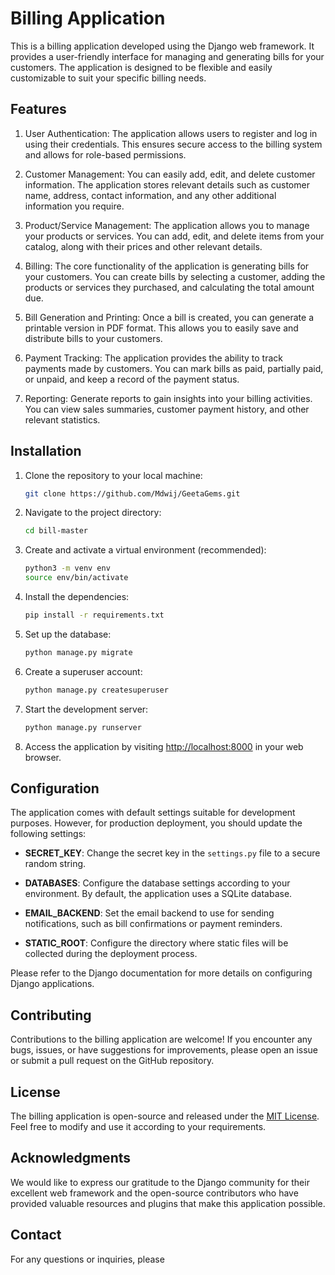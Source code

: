 # Billing Application

This is a billing application developed using the Django web framework. It provides a user-friendly interface for managing and generating bills for your customers. The application is designed to be flexible and easily customizable to suit your specific billing needs.

## Features

1. User Authentication: The application allows users to register and log in using their credentials. This ensures secure access to the billing system and allows for role-based permissions.

2. Customer Management: You can easily add, edit, and delete customer information. The application stores relevant details such as customer name, address, contact information, and any other additional information you require.

3. Product/Service Management: The application allows you to manage your products or services. You can add, edit, and delete items from your catalog, along with their prices and other relevant details.

4. Billing: The core functionality of the application is generating bills for your customers. You can create bills by selecting a customer, adding the products or services they purchased, and calculating the total amount due.

5. Bill Generation and Printing: Once a bill is created, you can generate a printable version in PDF format. This allows you to easily save and distribute bills to your customers.

6. Payment Tracking: The application provides the ability to track payments made by customers. You can mark bills as paid, partially paid, or unpaid, and keep a record of the payment status.

7. Reporting: Generate reports to gain insights into your billing activities. You can view sales summaries, customer payment history, and other relevant statistics.

## Installation

1. Clone the repository to your local machine:

   ```bash
   git clone https://github.com/Mdwij/GeetaGems.git
   ```

2. Navigate to the project directory:

   ```bash
   cd bill-master
   ```

3. Create and activate a virtual environment (recommended):

   ```bash
   python3 -m venv env
   source env/bin/activate
   ```

4. Install the dependencies:

   ```bash
   pip install -r requirements.txt
   ```

5. Set up the database:

   ```bash
   python manage.py migrate
   ```

6. Create a superuser account:

   ```bash
   python manage.py createsuperuser
   ```

7. Start the development server:

   ```bash
   python manage.py runserver
   ```

8. Access the application by visiting [http://localhost:8000](http://localhost:8000) in your web browser.

## Configuration

The application comes with default settings suitable for development purposes. However, for production deployment, you should update the following settings:

- **SECRET_KEY**: Change the secret key in the `settings.py` file to a secure random string.

- **DATABASES**: Configure the database settings according to your environment. By default, the application uses a SQLite database.

- **EMAIL_BACKEND**: Set the email backend to use for sending notifications, such as bill confirmations or payment reminders.

- **STATIC_ROOT**: Configure the directory where static files will be collected during the deployment process.

Please refer to the Django documentation for more details on configuring Django applications.

## Contributing

Contributions to the billing application are welcome! If you encounter any bugs, issues, or have suggestions for improvements, please open an issue or submit a pull request on the GitHub repository.

## License

The billing application is open-source and released under the [MIT License](https://opensource.org/licenses/MIT). Feel free to modify and use it according to your requirements.

## Acknowledgments

We would like to express our gratitude to the Django community for their excellent web framework and the open-source contributors who have provided valuable resources and plugins that make this application possible.

## Contact

For any questions or inquiries, please
